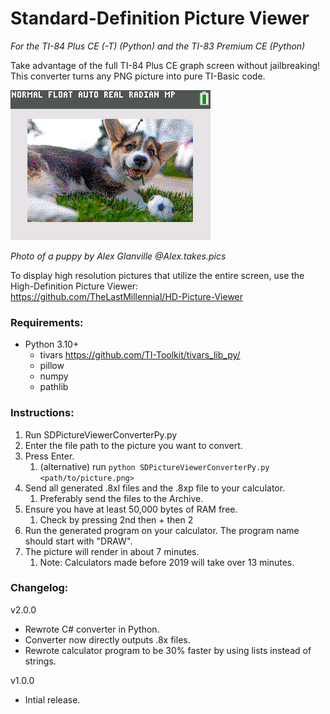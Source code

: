 # Standard-Definition Picture Viewer 

*For the TI-84 Plus CE (-T) (Python) and the TI-83 Premium CE (Python)*

Take advantage of the full TI-84 Plus CE graph screen without jailbreaking! This converter turns any PNG picture into pure TI-Basic code.

![Example Picture](example-result.png "Example output")

*Photo of a puppy by Alex Glanville @Alex.takes.pics*

To display high resolution pictures that utilize the entire screen, use the High-Definition Picture Viewer: </br>
https://github.com/TheLastMillennial/HD-Picture-Viewer

### Requirements:
- Python 3.10+
    - tivars https://github.com/TI-Toolkit/tivars_lib_py/
    - pillow
    - numpy
    - pathlib

### Instructions:
1. Run SDPictureViewerConverterPy.py
2. Enter the file path to the picture you want to convert.
3. Press Enter.
    1. (alternative) run `python SDPictureViewerConverterPy.py <path/to/picture.png>`
5. Send all generated .8xl files and the .8xp file to your calculator.
    1. Preferably send the files to the Archive.
6. Ensure you have at least 50,000 bytes of RAM free.
    1. Check by pressing 2nd then + then 2
7. Run the generated program on your calculator. The program name should start with "DRAW".
8. The picture will render in about 7 minutes. 
    1. Note: Calculators made before 2019 will take over 13 minutes.

### Changelog:
v2.0.0
- Rewrote C# converter in Python.
- Converter now directly outputs .8x files.
- Rewrote calculator program to be 30% faster by using lists instead of strings.

v1.0.0
- Intial release.
